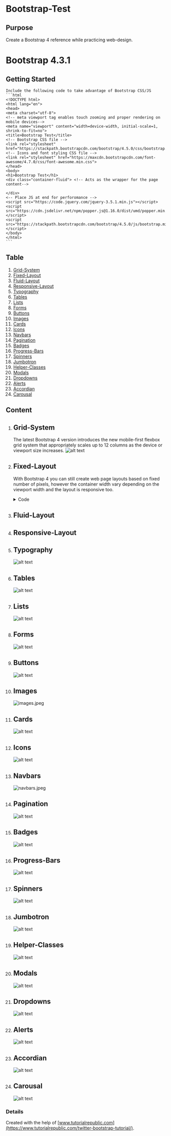 # Bootstrap-Test

## Purpose
Create a Bootstrap 4 reference while practicing web-design.

# Bootstrap 4.3.1
## Getting Started  
    Include the following code to take advantage of Bootstrap CSS/JS
    ```html
    <!DOCTYPE html>
    <html lang="en">
    <head>
    <meta charset="utf-8">
    <!-- meta viewport tag enables touch zooming and proper rendering on mobile devices-->
    <meta name="viewport" content="width=device-width, initial-scale=1, shrink-to-fit=no">
    <title>Bootstrap Test</title>
    <!-- Bootstrap CSS file -->
    <link rel="stylesheet" href="https://stackpath.bootstrapcdn.com/bootstrap/4.5.0/css/bootstrap.min.css">
    <!-- Icons and font styling CSS file -->
    <link rel="stylesheet" href="https://maxcdn.bootstrapcdn.com/font-awesome/4.7.0/css/font-awesome.min.css">
    </head>
    <body>
    <h1>Bootstrap Test</h1>
    <div class="container-fluid"> <!-- Acts as the wrapper for the page content-->
    
    </div>
    <-- Place JS at end for perforomance -->
    <script src="https://code.jquery.com/jquery-3.5.1.min.js"></script>
    <script src="https://cdn.jsdelivr.net/npm/popper.js@1.16.0/dist/umd/popper.min.js"></script>
    <script src="https://stackpath.bootstrapcdn.com/bootstrap/4.5.0/js/bootstrap.min.js"></script>
    </body>
    </html>
    ```
## Table  
1. [Grid-System](#Grid-System)  
2. [Fixed-Layout](#Fixed-Layout)  
3. [Fluid-Layout](#Fluid-Layoutl)  
4. [Responsive-Layout](#Responsive-Layout)  
5. [Typography](#Typography)  
6. [Tables](#Tables)  
7. [Lists](#Lists)  
8. [Forms](#Forms)  
9. [Buttons](#Buttons)  
10. [Images](#Images)  
11. [Cards](#Cards)  
12. [Icons](#Icons)  
13. [Navbars](#Navbars)  
14. [Pagination](#Pagination)  
15. [Badges](#Badges)  
16. [Progress-Bars](#Progress-Bars)  
17. [Spinners](#Spinners)  
18. [Jumbotron](#Jumbotron)  
19. [Helper-Classes](#Helper-Classes)  
20. [Modals](#Modals)  
21. [Dropdowns](#Dropdowns)  
22. [Alerts](#Alerts)  
23. [Accordian](#Accordian)  
24. [Carousal](#Carousal)  

## Content
1. ## Grid-System
    The latest Bootstrap 4 version introduces the new mobile-first flexbox grid system that appropriately scales up to 12 columns as the device or viewport size increases.
    ![alt text](https://github.com/RasbeeTech/Bootstrap-Test/blob/main/images/grid-system-sizing-table.png)  
2. ## Fixed-Layout
    With Bootstrap 4 you can still create web page layouts based on fixed number of pixels, however the container width vary depending on the viewport width and the layout is responsive too.
    <details>
        <summary>Code</summary>
        
        ```
        <!DOCTYPE html>
        <html lang="en">
        <head>
        <meta charset="utf-8">
        <!-- meta viewport tag enables touch zooming and proper rendering on mobile devices-->
        <meta name="viewport" content="width=device-width, initial-scale=1, shrink-to-fit=no">
        <title>Bootstrap Test</title>
        <!-- Bootstrap CSS file -->
        <link rel="stylesheet" href="https://stackpath.bootstrapcdn.com/bootstrap/4.5.0/css/bootstrap.min.css">
        <!-- Icons and font styling CSS file -->
        <link rel="stylesheet" href="https://maxcdn.bootstrapcdn.com/font-awesome/4.7.0/css/font-awesome.min.css">
        </head>
        <body>
        <h1>Bootstrap Test</h1>
        <div class="container-fluid"> <!-- Acts as the wrapper for the page content-->
        
        </div>
        <-- Place JS at end for perforomance -->
        <script src="https://code.jquery.com/jquery-3.5.1.min.js"></script>
        <script src="https://cdn.jsdelivr.net/npm/popper.js@1.16.0/dist/umd/popper.min.js"></script>
        <script src="https://stackpath.bootstrapcdn.com/bootstrap/4.5.0/js/bootstrap.min.js"></script>
        </body>
        </html>
        
    </details>

3. ## Fluid-Layout

4. ## Responsive-Layout

5. ## Typography
    ![alt text](https://github.com/RasbeeTech/Bootstrap-Test/blob/main/images/html%20prints/typography.jpg)  
6. ## Tables
    ![alt text](https://github.com/RasbeeTech/Bootstrap-Test/blob/main/images/html%20prints/tables.jpg)  
7. ## Lists
    ![alt text](https://github.com/RasbeeTech/Bootstrap-Test/blob/main/images/html%20prints/lists.jpg)  
8. ## Forms
    ![alt text](https://github.com/RasbeeTech/Bootstrap-Test/blob/main/images/html%20prints/forms.jpg)  
9. ## Buttons
    ![alt text](https://github.com/RasbeeTech/Bootstrap-Test/blob/main/images/html%20prints/buttons.jpg)  
10. ## Images
    ![images.jpeg](https://github.com/RasbeeTech/Bootstrap-Test/blob/main/images/html%20prints/images.jpg)  
11. ## Cards
    ![alt text](https://github.com/RasbeeTech/Bootstrap-Test/blob/main/images/html%20prints/cards.jpg)  
12. ## Icons
    ![alt text](https://github.com/RasbeeTech/Bootstrap-Test/blob/main/images/html%20prints/icons.jpeg)  
13. ## Navbars
    ![navbars.jpeg](https://github.com/RasbeeTech/Bootstrap-Test/blob/main/images/html%20prints/navbars.jpg)  
14. ## Pagination
    ![alt text](https://github.com/RasbeeTech/Bootstrap-Test/blob/main/images/html%20prints/pagination.jpeg)  
15. ## Badges
    ![alt text](https://github.com/RasbeeTech/Bootstrap-Test/blob/main/images/html%20prints/badges.jpeg)  
16. ## Progress-Bars
    ![alt text](https://github.com/RasbeeTech/Bootstrap-Test/blob/main/images/html%20prints/progress-bar.jpeg)  
17. ## Spinners
    ![alt text](https://github.com/RasbeeTech/Bootstrap-Test/blob/main/images/html%20prints/spinners.jpeg)  
18. ## Jumbotron
    ![alt text](https://github.com/RasbeeTech/Bootstrap-Test/blob/main/images/html%20prints/jumbotron.jpg)  
19. ## Helper-Classes
    ![alt text](https://github.com/RasbeeTech/Bootstrap-Test/blob/main/images/html%20prints/helper-classes.jpg)  

20. ## Modals
    ![alt text](https://github.com/RasbeeTech/Bootstrap-Test/blob/main/images/html%20prints/modals.jpeg)  
21. ## Dropdowns
    ![alt text](https://github.com/RasbeeTech/Bootstrap-Test/blob/main/images/html%20prints/dropdown.jpeg)  
22. ## Alerts
    ![alt text](https://github.com/RasbeeTech/Bootstrap-Test/blob/main/images/html%20prints/alerts.jpg)  
23. ## Accordian
    ![alt text](https://github.com/RasbeeTech/Bootstrap-Test/blob/main/images/html%20prints/accordian.jpg)  
24. ## Carousal
    ![alt text](https://github.com/RasbeeTech/Bootstrap-Test/blob/main/images/html%20prints/carousal.jpeg)  

### Details
Created with the help of [www.tutorialrepublic.com](https://www.tutorialrepublic.com/twitter-bootstrap-tutorial/).

